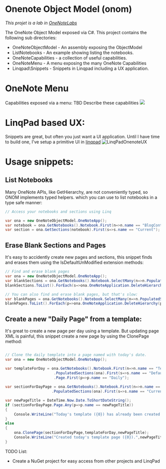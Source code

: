 Onenote Object Model (onom)
====

*This projet is a lab in [OneNoteLabs](https://github.com/idvorkin/OneNoteLabs/wiki)*

The OneNote Object Model exposed via C#. This project contains the following sub directories:

* OneNoteObjectModel - An assembly exposing the ObjectModel
* ListNotebooks - An example showing listing the notebooks. 
* OneNoteCapabilities - a collection of useful capabilities.
* OneNoteMenu - A menu exposing the many OneNote Capabilities
* Linqpad\Snippets - Snippets in Linqpad including a UX application. 


OneNote Menu 
====
Capabilities exposed via a menu: 
TBD Describe these capabilities
![](http://i.imgur.com/cKWWa09.png)


LinqPad based UX:
====
Snippets are great, but often you just want a UI application. Until I have time to build one, I've setup a primitive UI in [linqpad](http://ig2600.blogspot.com/2012/12/cool-toolslinqpad.html)
![LinqPadOnenoteUX](http://i.imgur.com/O7qMx36.png)


Usage snippets:
==========

List Notebooks
----------------
Many OneNote APIs, like GetHierarchy, are not conveniently typed, so ONOM implements typed helpers. which you can use to list notebooks in a type safe manner:

```csharp
// Access your notebooks and sections using Linq

var ona = new OneNoteObjectModel.OneNoteApp();
var notebook = ona.GetNotebooks().Notebook.First(n=>n.name == "BlogContentAndResearch");
var section = ona.GetSections(notebook).First(s=>s.name == "Current");
```

Erase Blank Sections and Pages
---------------------
It's easy to accidently create new pages and sections, this snippet finds and erases them using the IsDefaultUnModified extension methods: 

```csharp
// Find and erase blank pages
var ona = new OneNoteObjectModel.OneNoteApp();
var blankSections = ona.GetNotebooks().Notebook.SelectMany(n=>n.PopulatedSections(ona)).Where(s=>s.IsDefaultUnmodified(ona));
blankSections.ToList().ForEach(s=>ona.OneNoteApplication.DeleteHierarchy(s.ID));

// You can also find and erase blank pages, but that's slow: 
var blankPages = ona.GetNotebooks().Notebook.SelectMany(n=>n.PopulatedSections(ona).SelectMany(s=>s.Page)).Where(s=>s.IsDefaultUnmodified(ona));
blankPages.ToList().ForEach(p=>ona.OneNoteApplication.DeleteHierarchy(p.ID));
```


Create a new "Daily Page" from a template:
----------------
It's great to create a new page per day using a template. But updating page XML is painful, this snippet create a new page by using the ClonePage method:

```csharp

// Clone the daily template into a page named with today's date.
var ona = new OneNoteObjectModel.OneNoteApp();

var templateForDay = ona.GetNotebooks().Notebook.First(n=>n.name == "Templates")
					  .PopulatedSections(ona).First(s=>s.name == "Default")
					  .Page.First(p=>p.name == "Daily");
					  
var sectionForDayPage = ona.GetNotebooks().Notebook.First(n=>n.name == "BlogContentAndResearch")
					 .PopulatedSections(ona).First(s=>s.name == "Current");		

var newPageTitle = DateTime.Now.Date.ToShortDateString();
if (sectionForDayPage.Page.Any(p=>p.name == newPageTitle))
{
	Console.WriteLine("Today's template ({0}) has already been created.",newPageTitle);
}
else
{
	ona.ClonePage(sectionForDayPage,templateForDay,newPageTitle);
	Console.WriteLine("Created today's template page ({0}).",newPageTitle);
}

```


TODO List:

* Create a NuGet project for easy access from other projects and LinqPad

